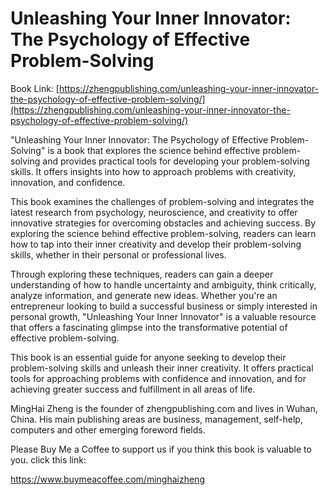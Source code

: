 # Unleashing Your Inner Innovator: The Psychology of Effective Problem-Solving

Book Link: [https://zhengpublishing.com/unleashing-your-inner-innovator-the-psychology-of-effective-problem-solving/](https://zhengpublishing.com/unleashing-your-inner-innovator-the-psychology-of-effective-problem-solving/)

"Unleashing Your Inner Innovator: The Psychology of Effective Problem-Solving" is a book that explores the science behind effective problem-solving and provides practical tools for developing your problem-solving skills. It offers insights into how to approach problems with creativity, innovation, and confidence.

This book examines the challenges of problem-solving and integrates the latest research from psychology, neuroscience, and creativity to offer innovative strategies for overcoming obstacles and achieving success. By exploring the science behind effective problem-solving, readers can learn how to tap into their inner creativity and develop their problem-solving skills, whether in their personal or professional lives.

Through exploring these techniques, readers can gain a deeper understanding of how to handle uncertainty and ambiguity, think critically, analyze information, and generate new ideas. Whether you're an entrepreneur looking to build a successful business or simply interested in personal growth, "Unleashing Your Inner Innovator" is a valuable resource that offers a fascinating glimpse into the transformative potential of effective problem-solving.

This book is an essential guide for anyone seeking to develop their problem-solving skills and unleash their inner creativity. It offers practical tools for approaching problems with confidence and innovation, and for achieving greater success and fulfillment in all areas of life.

MingHai Zheng is the founder of zhengpublishing.com and lives in Wuhan, China. His main publishing areas are business, management, self-help, computers and other emerging foreword fields.

Please Buy Me a Coffee to support us if you think this book is valuable to you. click this link:

https://www.buymeacoffee.com/minghaizheng
